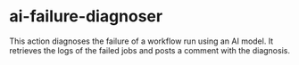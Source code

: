 # ai-failure-diagnoser
This action diagnoses the failure of a workflow run using an AI model.
It retrieves the logs of the failed jobs and posts a comment with the diagnosis.
